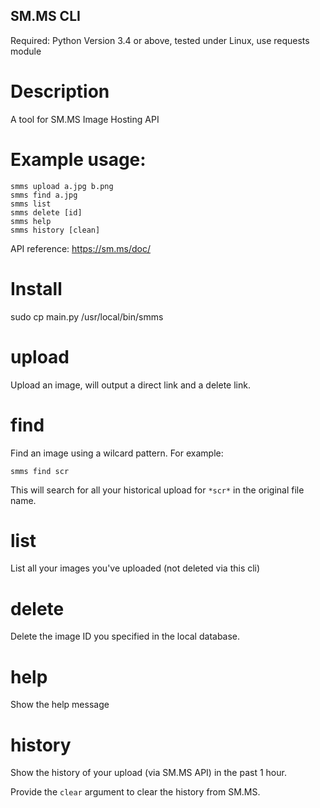 SM.MS CLI
----

Required: Python Version 3.4 or above, tested under Linux, use requests module

Description
===

A tool for SM.MS Image Hosting API

Example usage:
===

    smms upload a.jpg b.png
    smms find a.jpg
    smms list
    smms delete [id]
    smms help
    smms history [clean]

API reference: https://sm.ms/doc/

Install
===
sudo cp main.py /usr/local/bin/smms


upload
===

Upload an image, will output a direct link and a delete link.

find
===
Find an image using a wilcard pattern. For example:

    smms find scr

This will search for all your historical upload for `*scr*` in the original file name.

list
===
List all your images you've uploaded (not deleted via this cli)

delete
===
Delete the image ID you specified in the local database.

help
===
Show the help message

history
===
Show the history of your upload (via SM.MS API) in the past 1 hour.

Provide the `clear` argument to clear the history from SM.MS.
